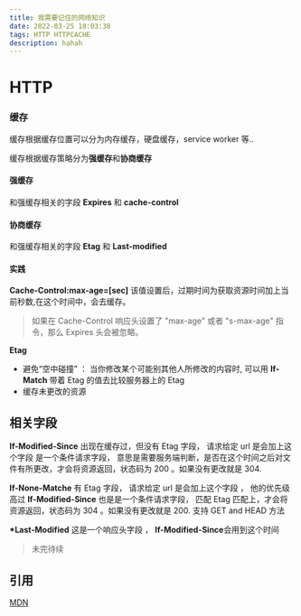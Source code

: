```yaml
---
title: 我需要记住的网络知识
date: 2022-03-25 18:03:38
tags: HTTP HTTPCACHE
description: hahah
---
```


# HTTP

### 缓存

缓存根据缓存位置可以分为内存缓存，硬盘缓存，service worker 等..

缓存根据缓存策略分为**强缓存**和**协商缓存**

#### 强缓存

和强缓存相关的字段 **Expires** 和 **cache-control**

#### 协商缓存

和强缓存相关的字段 **Etag** 和 **Last-modified**

#### 实践

**Cache-Control:max-age=[sec]**
该值设置后，过期时间为获取资源时间加上当前秒数,在这个时间中，会去缓存。

> 如果在 Cache-Control 响应头设置了 "max-age" 或者 "s-max-age" 指令，那么 Expires 头会被忽略。

**Etag**

- 避免“空中碰撞” ： 当你修改某个可能别其他人所修改的内容时, 可以用 **If-Match** 带着 Etag 的值去比较服务器上的 Etag
- 缓存未更改的资源

## 相关字段

**If-Modified-Since**
出现在缓存过，但没有 Etag 字段， 请求给定 url 是会加上这个字段
是一个条件请求字段， 意思是需要服务端判断，是否在这个时间之后对文件有所更改，才会将资源返回，状态码为 200 。如果没有更改就是 304.

**If-None-Matche**
有 Etag 字段， 请求给定 url 是会加上这个字段 ， 他的优先级高过 **If-Modified-Since**
也是是一个条件请求字段， 匹配 Etag 匹配上，才会将资源返回，状态码为 304 。如果没有更改就是 200.
支持 GET and HEAD 方法

**\*Last-Modified**
这是一个响应头字段 ， **If-Modified-Since**会用到这个时间

> 未完待续

## 引用

[MDN](https://developer.mozilla.org/en-US/docs/Web/HTTP)
